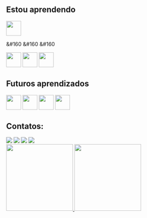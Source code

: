 ## Estou aprendendo

<img src="https://cdn.jsdelivr.net/gh/devicons/devicon/icons/lua/lua-original-wordmark.svg" width="40" height="40"/><nobr><p>&#160 &#160 &#160</p>
<img src="https://cdn.jsdelivr.net/gh/devicons/devicon/icons/html5/html5-original-wordmark.svg" width="40" height="40"/><nobr>
<img src="https://cdn.jsdelivr.net/gh/devicons/devicon/icons/css3/css3-original-wordmark.svg" width="40" height="40"/><nobr>
<img src="https://cdn.jsdelivr.net/gh/devicons/devicon/icons/javascript/javascript-original.svg" width="40" height="40"/><nobr>

## Futuros aprendizados

<img src="https://cdn.jsdelivr.net/gh/devicons/devicon/icons/csharp/csharp-original.svg" width="40" height="40"/><nobr>
<img src="https://cdn.jsdelivr.net/gh/devicons/devicon/icons/mongodb/mongodb-original-wordmark.svg" width="40" height="40"/><nobr>
<img src="https://cdn.jsdelivr.net/gh/devicons/devicon/icons/php/php-plain.svg" width="40" height="40"/><nobr>
<img src="https://cdn.jsdelivr.net/gh/devicons/devicon/icons/android/android-plain-wordmark.svg" width="40" height="40"/><nobr>

## Contatos:

<div>
<a href="https://www.instagram.com/maat.andrade/" target="_blank"><img src="https://img.shields.io/badge/-Instagram-%23E4405F?style=for-the-badge&logo=instagram&logoColor=white" target="_blank"></a>
<a href="https://www.twitch.tv/mandrade" target="_blank"><img src="https://img.shields.io/badge/Twitch-9146FF?style=for-the-badge&logo=twitch&logoColor=white" target="_blank"></a>
<a href = "mailto:matandrade15@gmail.com"><img src="https://img.shields.io/badge/Gmail-D14836?style=for-the-badge&logo=gmail&logoColor=white" target="_blank"></a>
<a href="https://www.linkedin.com/in/matheus-andrade-293a74269/" target="_blank"><img src="https://img.shields.io/badge/-LinkedIn-%230077B5?style=for-the-badge&logo=linkedin&logoColor=white" target="_blank"></a>   
</div>

<div>
<a href="https://github.com/M-Andrade">
<img height="180em" src="https://github-readme-stats.vercel.app/api/top-langs/?username=M-Andrade&layout=compact&langs_count=7&theme=dracula"/>
<img height="180em" src="https://github-readme-stats.vercel.app/api?username=M-Andrade&show_icons=true&theme=dracula&include_all_commits=true&count_private=true"/>
</div>
